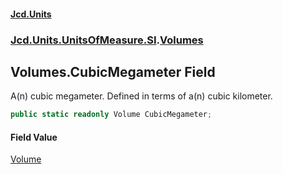 #### [Jcd.Units](index.md 'index')
### [Jcd.Units.UnitsOfMeasure.SI](Jcd.Units.UnitsOfMeasure.SI.md 'Jcd.Units.UnitsOfMeasure.SI').[Volumes](Jcd.Units.UnitsOfMeasure.SI.Volumes.md 'Jcd.Units.UnitsOfMeasure.SI.Volumes')

## Volumes.CubicMegameter Field

A(n) cubic megameter. Defined in terms of a(n) cubic kilometer.

```csharp
public static readonly Volume CubicMegameter;
```

#### Field Value
[Volume](Jcd.Units.UnitTypes.Volume.md 'Jcd.Units.UnitTypes.Volume')